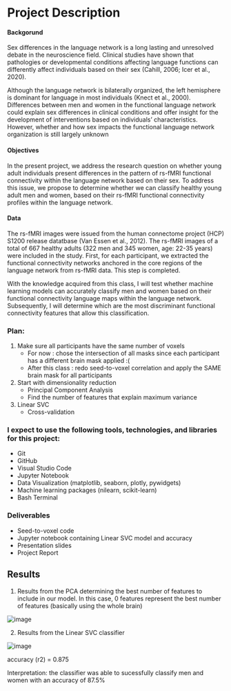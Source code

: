 # Project Description

#### Backgorund 
Sex differences in the language network is a long lasting and unresolved debate in the neuroscience field. Clinical studies have shown that pathologies or developmental conditions affecting language functions can differently affect individuals based on their sex (Cahill, 2006; Icer et al., 2020).

Although the language network is bilaterally organized, the left hemisphere is dominant for language in most individuals (Knect et al., 2000). Differences between men and women in the functional language network could explain sex differences in clinical conditions and offer insight for the development of interventions based on individuals’ characteristics. However, whether and how sex impacts the functional language network organization is still largely unknown
#### Objectives
In the present project, we address the research question on whether young adult individuals present differences in the pattern of rs-fMRI functional connectivity within the language network based on their sex. To address this issue, we propose to determine whether we can classify healthy young adult men and women, based on their rs-fMRI functional connectivity profiles within the language network. 
#### Data
The rs-fMRI images were issued from the human connectome project (HCP) S1200 release datatbase (Van Essen et al., 2012). The rs-fMRI images of a total of 667 healthy adults (322 men and 345 women, age: 22-35 years) were included in the study. First, for each participant, we extracted the functional connectivity networks anchored in the core regions of the language network from rs-fMRI data. This step is completed. 

With the knowledge acquired from this class, I will test whether machine learning models can accurately classify men and women based on their functional connectivity language maps within the language network. Subsequently, I will determine which are the most discriminant functional connectivity features that allow this classification.

### Plan: 
1. Make sure all participants have the same number of voxels 
   - For now : chose the intersection of all masks since each participant has a different brain mask applied :( 
   - After this class : redo seed-to-voxel correlation and apply the SAME brain mask for all participants 
2. Start with dimensionality reduction 
    - Principal Component Analysis
    - Find the number of features that explain maximum variance 
3. Linear SVC
    - Cross-validation 

### I expect to use the following tools, technologies, and libraries for this project:
- Git
- GitHub
- Visual Studio Code
- Jupyter Notebook
- Data Visualization (matplotlib, seaborn, plotly, pywidgets)
- Machine learning packages (nilearn, scikit-learn)
- Bash Terminal

### Deliverables 
-  Seed-to-voxel code 
-  Jupyter notebook containing Linear SVC model and accuracy 
-  Presentation slides
-  Project Report

## Results 

1. Results from the PCA determining the best number of features to include in our model. 
   In this case, 0 features represent the best number of features (basically using the whole brain)

![image](https://user-images.githubusercontent.com/90349544/181355670-ace0976a-4cae-40c4-a38d-f82f1b58c3fe.png)


2. Results from the Linear SVC classifier 

![image](https://user-images.githubusercontent.com/90349544/181356687-20731893-0c5a-48e5-9a9f-d460faf0657d.png)

accuracy (r2) = 0.875

Interpretation: the classifier was able to sucessfully classify men and women with an accuracy of 87.5% 

